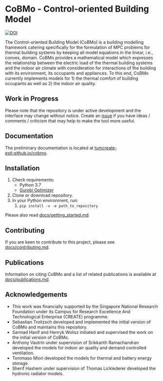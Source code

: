 # CoBMo - Control-oriented Building Model

[![DOI](https://zenodo.org/badge/173782015.svg)](https://zenodo.org/badge/latestdoi/173782015)

The Control-oriented Building Model (CoBMo) is a building modelling framework catering specifically for the formulation of MPC problems for thermal building systems by keeping all model equations in the linear, i.e., convex, domain. CoBMo provides a mathematical model which expresses the relationship between the electric load of the thermal building systems and the indoor air climate with consideration for interactions of the building with its environment, its occupants and appliances. To this end, CoBMo currently implements models for 1) the thermal comfort of building occupants as well as 2) the indoor air quality.

## Work in Progress

Please note that the repository is under active development and the interface may change without notice. Create an [issue](https://github.com/TUMCREATE-ESTL/cobmo/issues) if you have ideas / comments / criticism that may help to make the tool more useful.

## Documentation

The preliminary documentation is located at [tumcreate-estl.github.io/cobmo](https://tumcreate-estl.github.io/cobmo).

## Installation

1. Check requirements:
   - Python 3.7
   - [Gurobi Optimizer](http://www.gurobi.com/)
2. Clone or download repository.
3. In your Python environment, run:
   1. `pip install -v -e path_to_repository`

Please also read [docs/getting_started.md](./docs/getting_started.md).

## Contributing

If you are keen to contribute to this project, please see [docs/contributing.md](./docs/contributing.md).

## Publications

Information on citing CoBMo and a list of related publications is available at [docs/publications.md](docs/publications.md).

## Acknowledgements

- This work was financially supported by the Singapore National Research Foundation under its Campus for Research Excellence And Technological Enterprise (CREATE) programme.
- Sebastian Troitzsch developed and implemented the initial version of CoBMo and maintains this repository.
- Sarmad Hanif and Henryk Wolisz initiated and supervised the work on the initial version of CoBMo.
- Anthony Vautrin under supervision of Srikkanth Ramachandran developed the models for indoor air quality and demand controlled ventilation.
- Tommaso Miori developed the models for thermal and battery energy storage.
- Sherif Hashem under supervision of Thomas Licklederer developed the hydronic radiator models.
